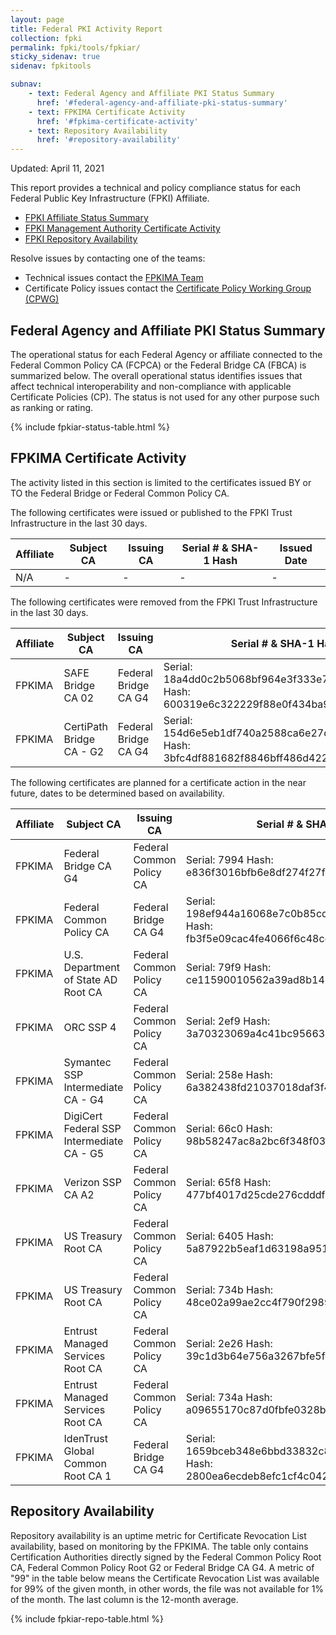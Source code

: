 ```yaml
---
layout: page 
title: Federal PKI Activity Report
collection: fpki
permalink: fpki/tools/fpkiar/
sticky_sidenav: true
sidenav: fpkitools

subnav:
    - text: Federal Agency and Affiliate PKI Status Summary
      href: '#federal-agency-and-affiliate-pki-status-summary'
    - text: FPKIMA Certificate Activity
      href: '#fpkima-certificate-activity'
    - text: Repository Availability
      href: '#repository-availability'
---
```


Updated: April 11, 2021

This report provides a technical and policy compliance status for each Federal Public Key Infrastructure (FPKI) Affiliate.

- [FPKI Affiliate Status Summary](#fpki-affiliate-status-summary)
- [FPKI Management Authority Certificate Activity](#fpkima-certificate-activity)
- [FPKI Repository Availability](#repository-availability)

Resolve issues by contacting one of the teams:  

- Technical issues contact the [FPKIMA Team](mailto:fpki-help@gsa.gov) 
- Certificate Policy issues contact the [Certificate Policy Working Group (CPWG)](mailto:fpkipa_cpwg@listserv.gsa.gov)  

## Federal Agency and Affiliate PKI Status Summary
The operational status for each Federal Agency or affiliate connected to the Federal Common Policy CA (FCPCA) or the Federal Bridge CA (FBCA) is summarized below. The overall operational status identifies issues that affect technical interoperability and non-compliance with applicable Certificate Policies (CP). The status is not used for any other purpose such as ranking or rating.

{% include fpkiar-status-table.html %}

## FPKIMA Certificate Activity
The activity listed in this section is limited to the certificates issued BY or TO the Federal Bridge or Federal Common Policy CA.

The following certificates were issued or published to the FPKI Trust Infrastructure in the last 30 days.

| Affiliate | Subject CA | Issuing CA | Serial # & SHA-1 Hash | Issued Date |
| --------- | ---------- | ---------- | --------------------- | ----------- |
| N/A | - | - | - | - |

The following certificates were removed from the FPKI Trust Infrastructure in the last 30 days.

| Affiliate | Subject CA | Issuing CA | Serial # & SHA-1 Hash | Expiration Date | Action |
| --------- | ---------- | ---------- | --------------------- | ----------- | ----------- |
| FPKIMA | SAFE Bridge CA 02 | Federal Bridge CA G4 | Serial: 18a4dd0c2b5068bf964e3f333e76821f1594042b Hash: 600319e6c322229f88e0f434ba96fb0dfd00252e | 6/7/21 | Revoked |
| FPKIMA | CertiPath Bridge CA - G2 | Federal Bridge CA G4 | Serial: 154d6e5eb1df740a2588ca6e27d3b557829a0dfc Hash: 3bfc4df881682f8846bff486d422025aee7494d8 | 12/12/22 | Revoked |

The following certificates are planned for a certificate action in the near future, dates to be determined based on availability.

| Affiliate | Subject CA | Issuing CA | Serial # & SHA-1 Hash | Expiration Date | Action |
| --------- | ---------- | ---------- | --------------------- | --------------- | ------ |
| FPKIMA | Federal Bridge CA G4 | Federal Common Policy CA | Serial: 7994 Hash: e836f3016bfb6e8df274f27fd8a4a5054517b0f1  | 12/12/21 | Revocation – 4/22/20 |
| FPKIMA | Federal Common Policy CA | Federal Bridge CA G4 | Serial: 198ef944a16068e7c0b85cd2f5b2cfb5de8b2174 Hash: fb3f5e09cac4fe4066f6c48cce31feca02fea677 | 6/30/21 | Revocation – 4/22/20 |
| FPKIMA | U.S. Department of State AD Root CA | Federal Common Policy CA | Serial: 79f9 Hash: ce11590010562a39ad8b1455acf76c03737aebf6 | 12/18/22 | Revocation – 4/22/20 |
| FPKIMA | ORC SSP 4 | Federal Common Policy CA | Serial: 2ef9 Hash: 3a70323069a4c41bc95663152e9ccc7111bb0623 | 1/21/24 | Revocation – 4/22/20 |
| FPKIMA | Symantec SSP Intermediate CA - G4 | Federal Common Policy CA | Serial: 258e Hash: 6a382438fd21037018daf3f422a2132bea2be817 | 11/12/24 | Revocation – 4/22/20 |
| FPKIMA | DigiCert Federal SSP Intermediate CA - G5 | Federal Common Policy CA | Serial: 66c0 Hash: 98b58247ac8a2bc6f348f03e8d22884d8345fc0f | 12/13/28 | Revocation – 4/22/20 |
| FPKIMA | Verizon SSP CA A2 | Federal Common Policy CA | Serial: 65f8 Hash: 477bf4017d25cde276cdddf756d40ca591d76f6d | 12/6/26 | Revocation – 4/22/20 |
| FPKIMA | US Treasury Root CA | Federal Common Policy CA | Serial: 6405 Hash: 5a87922b5eaf1d63198a951b2ab6f59b2f16c131 | 8/29/21 | Revocation 6/10 |
| FPKIMA | US Treasury Root CA | Federal Common Policy CA | Serial: 734b Hash: 48ce02a99ae2cc4f790f2989aa153ed565b7e4d2 | 8/14/22| Revocation 6/10 |
| FPKIMA | Entrust Managed Services Root CA | Federal Common Policy CA | Serial: 2e26 Hash: 39c1d3b64e756a3267bfe5fecb103da892ca0611 | 7/30/25 | Revocation 6/17 |
| FPKIMA | Entrust Managed Services Root CA | Federal Common Policy CA | Serial: 734a Hash: a09655170c87d0fbfe0328b99a7baf4a1cf0b5d9 | 8/14/29 | Revocation 6/17 |
| FPKIMA | IdenTrust Global Common Root CA 1 | Federal Bridge CA G4 | Serial: 1659bceb348e6bbd33832c8284c35d7975c8d3c6 Hash: 2800ea6ecdeb8efc1cf4c042d712e8622e0cbb1a | 8/21/21 | Renew |

 

## Repository Availability 
Repository availability is an uptime metric for Certificate Revocation List availability, based on monitoring by the FPKIMA. The table only contains Certification Authorities directly signed by the Federal Common Policy Root CA, Federal Common Policy Root G2 or Federal Bridge CA G4. A metric of "99" in the table below means the Certificate Revocation List was available for 99% of the given month, in other words, the file was not available for 1% of the month. The last column is the 12-month average.

{% include fpkiar-repo-table.html %}

